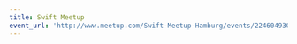 ```yaml
---
title: Swift Meetup
event_url: 'http://www.meetup.com/Swift-Meetup-Hamburg/events/224604930/'
---
```

